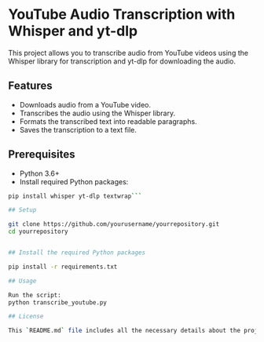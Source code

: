 # YouTube Audio Transcription with Whisper and yt-dlp

This project allows you to transcribe audio from YouTube videos using the Whisper library for transcription and yt-dlp for downloading the audio.

## Features

- Downloads audio from a YouTube video.
- Transcribes the audio using the Whisper library.
- Formats the transcribed text into readable paragraphs.
- Saves the transcription to a text file.

## Prerequisites

- Python 3.6+
- Install required Python packages:

```bash
pip install whisper yt-dlp textwrap```

## Setup

git clone https://github.com/yourusername/yourrepository.git
cd yourrepository


## Install the required Python packages

pip install -r requirements.txt

## Usage

Run the script:
python transcribe_youtube.py

## License

This `README.md` file includes all the necessary details about the project, how to set it up, usage instructions, and the complete code. Feel free to customize it further based on your preferences and repository specifics.




